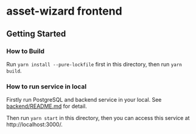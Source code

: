 # asset-wizard frontend

## Getting Started

### How to Build

Run `yarn install --pure-lockfile` first in this directory, then run `yarn build`.

### How to run service in local

Firstly run PostgreSQL and backend service in your local. See [backend/README.md](../backend/README.md) for detail.

Then run `yarn start` in this directory, then you can access this service at http://localhost:3000/.
